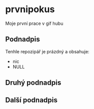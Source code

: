 # prvnipokus
Moje první prace v gif hubu
## Podnadpis
Tenhle repozipář je prázdný a obsahuje:
- nic
- NULL

## Druhý podnadpis
## Další podnadpis
